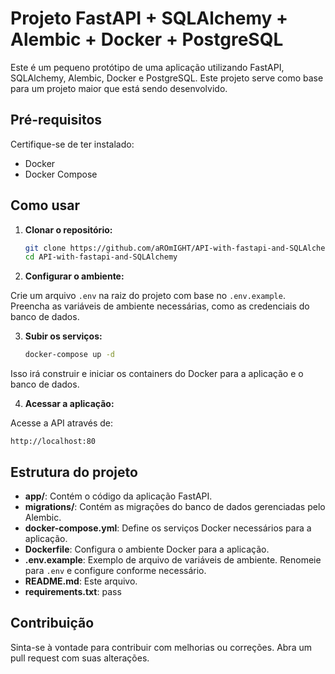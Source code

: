 # Projeto FastAPI + SQLAlchemy + Alembic + Docker + PostgreSQL

Este é um pequeno protótipo de uma aplicação utilizando FastAPI, SQLAlchemy, Alembic, Docker e PostgreSQL. Este projeto serve como base para um projeto maior que está sendo desenvolvido.

## Pré-requisitos

Certifique-se de ter instalado:

- Docker
- Docker Compose

## Como usar

1. **Clonar o repositório:**

   ```bash
   git clone https://github.com/aROmIGHT/API-with-fastapi-and-SQLAlchemy.git
   cd API-with-fastapi-and-SQLAlchemy

2. **Configurar o ambiente:**

  Crie um arquivo `.env` na raiz do projeto com base no `.env.example`. Preencha as variáveis de ambiente necessárias, como as credenciais do banco de dados.

3. **Subir os serviços:**

    ```bash
    docker-compose up -d

Isso irá construir e iniciar os containers do Docker para a aplicação e o banco de dados.

4. **Acessar a aplicação:**

Acesse a API através de:

    http://localhost:80

## Estrutura do projeto

- **app/**: Contém o código da aplicação FastAPI.
- **migrations/**: Contém as migrações do banco de dados gerenciadas pelo Alembic.
- **docker-compose.yml**: Define os serviços Docker necessários para a aplicação.
- **Dockerfile**: Configura o ambiente Docker para a aplicação.
- **.env.example**: Exemplo de arquivo de variáveis de ambiente. Renomeie para `.env` e configure conforme necessário.
- **README.md**: Este arquivo.
- **requirements.txt**: pass
  
## Contribuição

Sinta-se à vontade para contribuir com melhorias ou correções. Abra um pull request com suas alterações.
